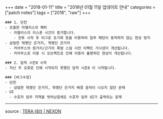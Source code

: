 +++
date = "2018-01-11"
title = "2018년 01월 11일 업데이트 안내"
categories = ["patch notes"]
tags = ["2018", "raw"]
+++

```
### 1. 던전
- 초월한 라켈리스의 폐허
  - 라켈리스의 리스폰 시간이 증가합니다.
    - 전투 시작 후 어그로 초기화 등을 이용하여 일부 패턴이 동작하지 않는 현상 방지
- 삼엄한 혁명단 은거지, 혁명단 은거지
  - 카라부스의 원거리/근거리 폭발 스킬 시전 이펙트 가시성이 개선됩니다.
  - 카라부스로 이동 시 오브젝트로 인해 이동이 불편하던 현상이 개선됩니다.

### 2. 업적 시즌8 시작
- 지난 주 오류로 인해 시작되지 못했던 업적 시즌8 이 시작됩니다.

### [버그수정]
- 던전
  - 삼엄한 혁명단 은거지, 혁명단 은거지 배경 음악이 나오지 않던 문제
- UI
  - 수호자 임무 지역을 벗어났음에도 수호자 임무 UI가 출력되는 문제
```

----

source : [TERA 테라 | NEXON](http://tera.nexon.com/news/update/view.aspx?n4articlesn=315)

